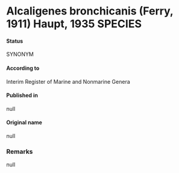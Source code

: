 # Alcaligenes bronchicanis (Ferry, 1911) Haupt, 1935 SPECIES

#### Status
SYNONYM

#### According to
Interim Register of Marine and Nonmarine Genera

#### Published in
null

#### Original name
null

### Remarks
null